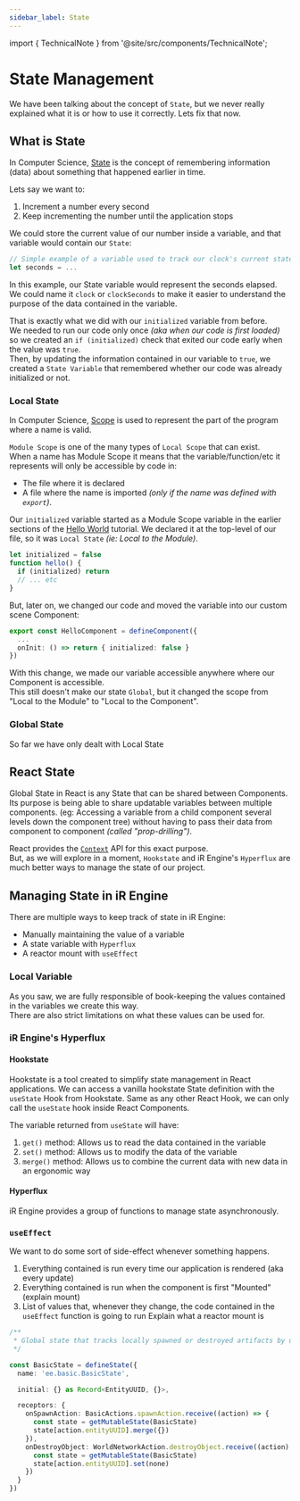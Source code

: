 ```yaml
---
sidebar_label: State
---
```


<!--
TODO:
This page should be introductory, but it has expanded too much.
Most of these explanations/concepts should be moved to the /developer/typescript/state section.
-->

import { TechnicalNote } from '@site/src/components/TechnicalNote';

# State Management
We have been talking about the concept of `State`, but we never really explained what it is or how to use it correctly. Lets fix that now.  

## What is State
In Computer Science, [State](https://en.wikipedia.org/wiki/State_(computer_science)) is the concept of remembering information (data) about something that happened earlier in time.  

Lets say we want to:
1. Increment a number every second
2. Keep incrementing the number until the application stops

We could store the current value of our number inside a variable, and that variable would contain our `State`:  
```ts
// Simple example of a variable used to track our clock's current state
let seconds = ...
```

In this example, our State variable would represent the seconds elapsed.  
We could name it `clock` or `clockSeconds` to make it easier to understand the purpose of the data contained in the variable.

That is exactly what we did with our `initialized` variable from before.  
We needed to run our code only once _(aka when our code is first loaded)_ so we created an `if (initialized)` check that exited our code early when the value was `true`.  
Then, by updating the information contained in our variable to `true`, we created a `State Variable` that remembered whether our code was already initialized or not.  

### Local State
In Computer Science, [Scope](https://en.wikipedia.org/wiki/Scope_(computer_science)) is used to represent the part of the program where a name is valid.  

`Module Scope` is one of the many types of `Local Scope` that can exist.  
When a name has Module Scope it means that the variable/function/etc it represents will only be accessible by code in:
- The file where it is declared
- A file where the name is imported _(only if the name was defined with `export`)_.  

Our `initialized` variable started as a Module Scope variable in the earlier sections of the [Hello World](../gettingStarted/hello/system) tutorial. We declared it at the top-level of our file, so it was `Local State` _(ie: Local to the Module)_.  
```ts
let initialized = false
function hello() {
  if (initialized) return
  // ... etc
}
```

But, later on, we changed our code and moved the variable into our custom scene Component:  
```ts
export const HelloComponent = defineComponent({
  ...
  onInit: () => return { initialized: false }
})
```
With this change, we made our variable accessible anywhere where our Component is accessible.  
This still doesn't make our state `Global`, but it changed the scope from "Local to the Module" to "Local to the Component".  
<!-- TODO: Does this make the variable Global? Is this definition correct? -->

### Global State
So far we have only dealt with Local State

## React State
Global State in React is any State that can be shared between Components.  
Its purpose is being able to share updatable variables between multiple components. (eg: Accessing a variable from a child component several levels down the component tree) without having to pass their data from component to component _(called "prop-drilling")_.  

React provides the [`Context`](https://react.dev/learn/passing-data-deeply-with-context) API for this exact purpose.  
But, as we will explore in a moment, `Hookstate` and iR Engine's `Hyperflux` are much better ways to manage the state of our project.  

## Managing State in iR Engine
There are multiple ways to keep track of state in iR Engine:
- Manually maintaining the value of a variable
- A state variable with `Hyperflux`
- A reactor mount with `useEffect`

### Local Variable
As you saw, we are fully responsible of book-keeping the values contained in the variables we create this way.  
There are also strict limitations on what these values can be used for.  
<!-- TODO: Describe what the limitations of module scope variables are -->

### iR Engine's Hyperflux

#### Hookstate
Hookstate is a tool created to simplify state management in React applications.
We can access a vanilla hookstate State definition with the `useState` Hook from Hookstate.
Same as any other React Hook, we can only call the `useState` hook inside React Components.

The variable returned from `useState` will have:
1. `get()` method: Allows us to read the data contained in the variable
2. `set()` method: Allows us to modify the data of the variable
3. `merge()` method: Allows us to combine the current data with new data in an ergonomic way

#### Hyperflux
iR Engine provides a group of functions to manage state asynchronously.  

### `useEffect`
We want to do some sort of side-effect whenever something happens.  
1. Everything contained is run every time our application is rendered (aka every update)
2. Everything contained is run when the component is first "Mounted" (explain mount)
3. List of values that, whenever they change, the code contained in the `useEffect` function is going to run
Explain what a reactor mount is

<TechnicalNote title="Full Solution">
</TechnicalNote>

```ts
/**
 * Global state that tracks locally spawned or destroyed artifacts by using action receptors
 */

const BasicState = defineState({
  name: 'ee.basic.BasicState',

  initial: {} as Record<EntityUUID, {}>,

  receptors: {
    onSpawnAction: BasicActions.spawnAction.receive((action) => {
      const state = getMutableState(BasicState)
      state[action.entityUUID].merge({})
    }),
    onDestroyObject: WorldNetworkAction.destroyObject.receive((action) => {
      const state = getMutableState(BasicState)
      state[action.entityUUID].set(none)
    })
  }
})

```
